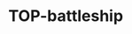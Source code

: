 # TOP-battleship

<!--

todo:
    -add coords on boards
    -drag and drop ships in set up

notes:
    -stopped doing tests once reached DOM/eventListeners stuff

 -->
